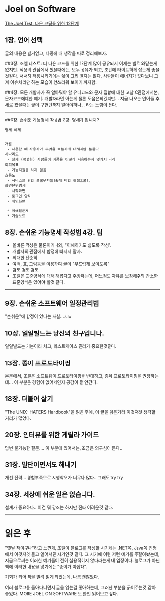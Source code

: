 
Joel on Software
=================


[The Joel Test: 나은 코딩을 위한 12단계](http://korean.joelonsoftware.com/Articles/TheJoelTest.html)

## 1장. 언어 선택
글의 내용은 별거없고, 나중에 내 생각을 따로 정리해보자.


##3장. 조엘 테스트: 더 나은 코드를 위한 12단계
많이 공유되서 이제는 별로 와닫는게 없지만.
적용의 관점에서 봤을때에는, 모두 공유가 되고, 초반에 타이트하게 잡는게 좋을것같다.
서서히 적용시키기에는 삶이 그리 길지는 않다.
사람들이 에너지가 없다보니 그져 이슈처리만 하는 모습이 안쓰러워 보이기 까지함.


##4장. 모든 개발자가 꼭 알아둬야 할 유니코드와 문자 집합에 대한 고찰
C관점에서본, 문자코드에대한 예기.
개발자라면 아는게 물론 도움은되겠지만... 지금 나오는 언어들 추세로 봤을때는 궂이 구현단까지 알아야하나... 라는 느낌이 든다.


-------------------------------------

##6장. 손쉬운 기능명세 작성법 2강. 명세가 뭡니까?

```
명세 예제


개괄
 - 사용할 때 사용자가 무엇을 보는지에 대해서만 논한다.
시나리오
 - 실제 (평범한) 사람들이 제품을 어떻게 사용하는지 몇가지 사례
회피목표
 - 기능지원을 하지 않음
흐름도
 - 서비스를 위한 플로우차트(숲에 대한 관점으로).
화면단위명세
 - 시작화면
 - 로그인 양식
 - 메인화면

 * 미해결문제
 * 기술노트
```

## 8장. 손쉬운 기능명세 작성법 4강. 팁
* 올바른 작성은 물론이거니와, "이해하기도 쉽도록 작성".
* 개발자의 관점에서 함정에 빠지지 말자.
* 최대한 단순히
* 여백, 표, 그림등을 이용하여 글이 "부드럽게 보이도록"
* 검토 검토 검토
* 조엘은 표준양식에 대해 해롭다고 주장하는데, 어느정도 자유를 보장해주되 간소한 표준양식은 있어야 할것 같다. 

-------------------------------------

## 9장. 손쉬운 소프트웨어 일정관리법
"손쉬운"에 함정이 있다는 사실...ㅅㅂ


## 10장. 일일빌드는 당신의 친구입니다.
일일빌드는 기본이라 치고, 테스트캐이스 관리가 중요한것같다.


## 13장. 종이 프로토타이핑
본문에서, 조엘은 소프트웨어 프로토타이핑을 반대하고, 종이 프로토타이핑을 권장하는데...  이 부분은 경험이 없어서인지 공감이 잘 안간다.


## 18장. 더불어 살기
"The UNIX- HATERS Handbook"을 읽은 후에, 이 글을 읽은거라 이것저것 생각할 거리가 많았다.


## 20장. 인터뷰를 위한 게릴라 가이드
답변 불가능한 질문.... 이 부분에 있어서는, 조금은 의구심이 든다..


## 31장. 말단이면서도 해내기
개선 전략... 경험부족으로 시행착오가 너무나 많다.. 그래도 try try


## 34장. 세상에 쉬운 일은 없습니다.
설계가 중요하다.. 이건 뭐 강조는 하지만 진짜 어려운것 같다.


----------------------------


# 읽은 후

"옛날 책이구나"라고 느낀게, 조엘이 블로그를 작성할 시기에는 .NET쪽, Java쪽 진형에서 이것저것 들고 일어서던 시기인것 같다. 그 시기에 이런 저런 예기를 주절여놨는데, 지금으로써는 이러한 예기들이 전혀 실용적이지 않다라는게 내 입장이다. 블로그가 아닌 책에 이러한 내용을 넣기에는 "종이가 아깝다".

기회가 되어 책을 빌려 읽게 되었는데, 나름 괜찮았다.

여러 블로그를 돌아다니면서 글을 읽는걸 좋아하는데, 그러한 부분을 긁어주는것 같아 좋았다.
MORE JOEL ON SOFTWARE 도 한번 읽어보고 싶다.